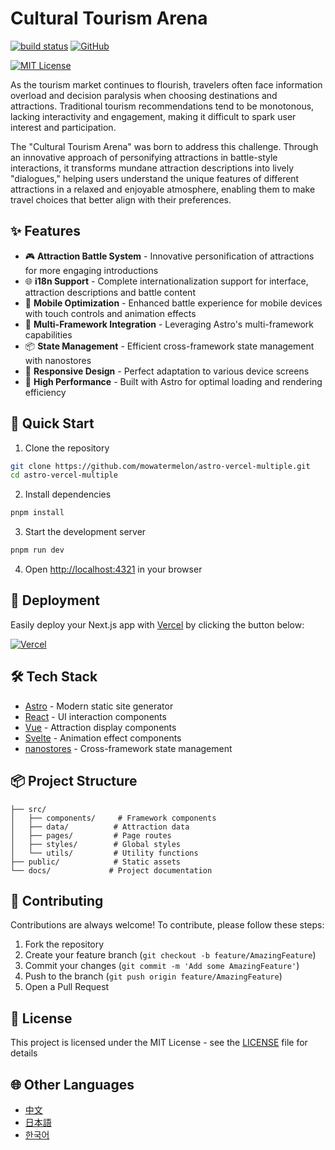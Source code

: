 # Cultural Tourism Arena

[![build status](https://img.shields.io/badge/部署-Vercel-blue)](https://https://astro-battle-plum.vercel.app/)
[![GitHub](https://img.shields.io/badge/GitHub-仓库-green)](https://github.com/mowatermelon/astro-vercel-multiple)

[![MIT License](https://img.shields.io/badge/License-MIT-green.svg)](https://choosealicense.com/licenses/mit/)

As the tourism market continues to flourish, travelers often face information overload and decision paralysis when choosing destinations and attractions. Traditional tourism recommendations tend to be monotonous, lacking interactivity and engagement, making it difficult to spark user interest and participation.

The "Cultural Tourism Arena" was born to address this challenge. Through an innovative approach of personifying attractions in battle-style interactions, it transforms mundane attraction descriptions into lively "dialogues," helping users understand the unique features of different attractions in a relaxed and enjoyable atmosphere, enabling them to make travel choices that better align with their preferences.

## ✨ Features

- 🎮 **Attraction Battle System** - Innovative personification of attractions for more engaging introductions
- 🌐 **i18n Support** - Complete internationalization support for interface, attraction descriptions and battle content
- 📱 **Mobile Optimization** - Enhanced battle experience for mobile devices with touch controls and animation effects
- 🎯 **Multi-Framework Integration** - Leveraging Astro's multi-framework capabilities
- 📦 **State Management** - Efficient cross-framework state management with nanostores
- 🎨 **Responsive Design** - Perfect adaptation to various device screens
- 🚀 **High Performance** - Built with Astro for optimal loading and rendering efficiency

## 🚀 Quick Start

1. Clone the repository

```bash
git clone https://github.com/mowatermelon/astro-vercel-multiple.git
cd astro-vercel-multiple
```

2. Install dependencies

```bash
pnpm install
```

3. Start the development server

```bash
pnpm run dev
```

4. Open [http://localhost:4321](http://localhost:4321) in your browser

## 🚀 Deployment

Easily deploy your Next.js app with [Vercel](https://vercel.com/new?utm_medium=default-template&filter=next.js&utm_source=github&utm_campaign=astro-vercel-multiple) by clicking the button below:

[![Vercel](https://vercel.com/button)](https://vercel.com/new/git/external?repository-url=https://github.com/mowatermelon/astro-vercel-multiple)

## 🛠️ Tech Stack

- [Astro](https://astro.build) - Modern static site generator
- [React](https://reactjs.org) - UI interaction components
- [Vue](https://vuejs.org) - Attraction display components
- [Svelte](https://svelte.dev) - Animation effect components
- [nanostores](https://github.com/nanostores/nanostores) - Cross-framework state management

## 📦 Project Structure

```
├── src/
│   ├── components/     # Framework components
│   ├── data/          # Attraction data
│   ├── pages/         # Page routes
│   ├── styles/        # Global styles
│   └── utils/         # Utility functions
├── public/            # Static assets
└── docs/             # Project documentation
```

## 🤝 Contributing

Contributions are always welcome! To contribute, please follow these steps:

1. Fork the repository
2. Create your feature branch (`git checkout -b feature/AmazingFeature`)
3. Commit your changes (`git commit -m 'Add some AmazingFeature'`)
4. Push to the branch (`git push origin feature/AmazingFeature`)
5. Open a Pull Request

## 📄 License

This project is licensed under the MIT License - see the [LICENSE](LICENSE) file for details

## 🌐 Other Languages

- [中文](README.zh.md)
- [日本語](README.ja.md)
- [한국어](README.ko.md)
